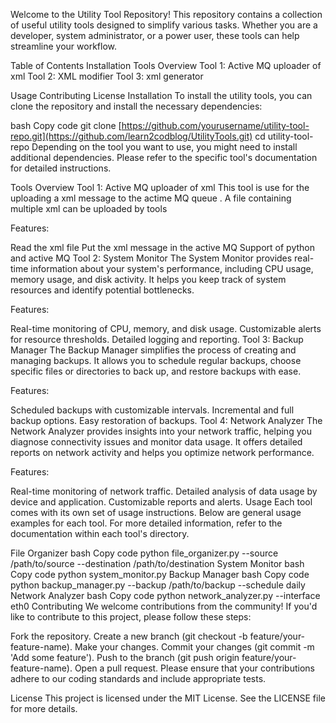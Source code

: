Welcome to the Utility Tool Repository! This repository contains a collection of useful utility tools designed to simplify various tasks. Whether you are a developer, system administrator, or a power user, these tools can help streamline your workflow.

Table of Contents
Installation
Tools Overview
Tool 1: Active MQ uploader of xml
Tool 2: XML modifier
Tool 3: xml generator

Usage
Contributing
License
Installation
To install the utility tools, you can clone the repository and install the necessary dependencies:

bash
Copy code
git clone [https://github.com/yourusername/utility-tool-repo.git](https://github.com/learn2codblog/UtilityTools.git)
cd utility-tool-repo
Depending on the tool you want to use, you might need to install additional dependencies. Please refer to the specific tool's documentation for detailed instructions.

Tools Overview
Tool 1: Active MQ uploader of xml
This tool is use for the uploading a xml message to the actime MQ queue . A file containing multiple xml can be uploaded by tools

Features:

Read the xml file
Put the xml message in the active MQ 
Support of python and active MQ
Tool 2: System Monitor
The System Monitor provides real-time information about your system's performance, including CPU usage, memory usage, and disk activity. It helps you keep track of system resources and identify potential bottlenecks.

Features:

Real-time monitoring of CPU, memory, and disk usage.
Customizable alerts for resource thresholds.
Detailed logging and reporting.
Tool 3: Backup Manager
The Backup Manager simplifies the process of creating and managing backups. It allows you to schedule regular backups, choose specific files or directories to back up, and restore backups with ease.

Features:

Scheduled backups with customizable intervals.
Incremental and full backup options.
Easy restoration of backups.
Tool 4: Network Analyzer
The Network Analyzer provides insights into your network traffic, helping you diagnose connectivity issues and monitor data usage. It offers detailed reports on network activity and helps you optimize network performance.

Features:

Real-time monitoring of network traffic.
Detailed analysis of data usage by device and application.
Customizable reports and alerts.
Usage
Each tool comes with its own set of usage instructions. Below are general usage examples for each tool. For more detailed information, refer to the documentation within each tool's directory.

File Organizer
bash
Copy code
python file_organizer.py --source /path/to/source --destination /path/to/destination
System Monitor
bash
Copy code
python system_monitor.py
Backup Manager
bash
Copy code
python backup_manager.py --backup /path/to/backup --schedule daily
Network Analyzer
bash
Copy code
python network_analyzer.py --interface eth0
Contributing
We welcome contributions from the community! If you'd like to contribute to this project, please follow these steps:

Fork the repository.
Create a new branch (git checkout -b feature/your-feature-name).
Make your changes.
Commit your changes (git commit -m 'Add some feature').
Push to the branch (git push origin feature/your-feature-name).
Open a pull request.
Please ensure that your contributions adhere to our coding standards and include appropriate tests.

License
This project is licensed under the MIT License. See the LICENSE file for more details.
